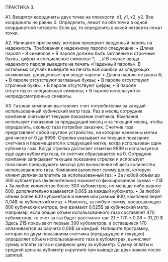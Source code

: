 ПРАКТИКА 3.

A1. Вводятся координаты двух точек на плоскости: x1, y1, x2, y2. Все координаты не равны 0.
Определить, лежат ли обе точки в одной координатной четверти. Если да, то определить в какой
четверти лежат точки.

A2. Напишите программу, которая проверяет введенный пароль на надежность. Требования к
надежному паролю следующие:
• Длина пароля – 8 символов
• В пароле должны быть заглавные и строчные буквы, цифры и специальные символы: *, - , #
В случае ввода надежного пароля выведите на печать «Надежный пароль». В остальных случаях
выведите на печать все ошибки из следующих возможных, допущенные при вводе пароля:
• Длина пароля не равна 8;
• В пароле отсутствуют заглавные буквы;
• В пароле отсутствуют строчные буквы;
• В пароле отсутствуют цифры;
• В пароле отсутствуют специальные символы;
• В пароле используются непредусмотренные символы.

A3. Газовая компания выставляет счет потребителям за каждый использованный кубический метр
газа. Раз в месяц сотрудник компании считывает текущее показание счетчика. Компания
использует показания за предыдущий месяц и за текущий месяц, чтобы определить, сколько газа
потребил заказчик.
Счетчик газа представляет собой круглое устройство, на котором нанесены метки для чисел от 0
до 9999. Стрелка указывает на текущее показание счетчика и перемещается к следующей метке,
когда использован один кубометр газа. Когда стрелка достигает отметки 9999 и используется еще
один кубометр газа, то счетчик сбрасывается на 0.
Сотрудник компании записывает текущее показание стрелки и использует показания
предыдущего месяца для вычисления общего количества использованного газа.
Компания вычисляет сумму денег, которую клиент должен заплатить за использованный газ:
• За любой объем до 300 кубометров (включительно) взымается фиксированная сумма –
21$
• За любое количество более 300 кубометров, но меньше либо равное 600, дополнительно
взымается 0,06$ за каждый кубометр.
• За любой объем более 600 кубометров и менее или равный 800, компания берет 0,04$ за
кубический метр.
• Наконец, за любую сумму, превышающую 800 кубических метров, они взимают 0,025$ за
кубический метр.
Например, если общий объем использованного газа составляет 470 кубометров, то счет за газ
будет рассчитан так:
21 + 170 * 0,06 = 31,20 $
Здесь 21$ покрывают первые 300 кубометров, а оставшиеся 170 оплачиваются из расчета 0,06$ за
каждый.
Напишите программу, которая по двум показаниям счетчика (предыдущее и текущее) определяет
объем использованного газа в кубометрах, вычисляет сумму оплаты за газ и среднюю цену за
кубометр. Сумму оплаты и средней цены за кубометр округлите при выводе до двух знаков после
запятой.
